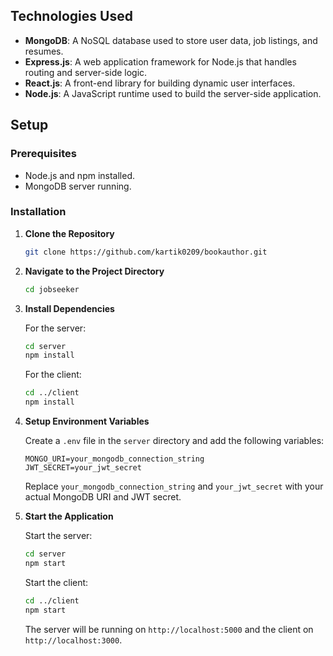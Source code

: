 ## Technologies Used

- **MongoDB**: A NoSQL database used to store user data, job listings, and resumes.
- **Express.js**: A web application framework for Node.js that handles routing and server-side logic.
- **React.js**: A front-end library for building dynamic user interfaces.
- **Node.js**: A JavaScript runtime used to build the server-side application.

## Setup

### Prerequisites
- Node.js and npm installed.
- MongoDB server running.

### Installation

1. **Clone the Repository**

   ```bash
   git clone https://github.com/kartik0209/bookauthor.git
   ```

2. **Navigate to the Project Directory**

   ```bash
   cd jobseeker
   ```

3. **Install Dependencies**

   For the server:
   ```bash
   cd server
   npm install
   ```

   For the client:
   ```bash
   cd ../client
   npm install
   ```

4. **Setup Environment Variables**

   Create a `.env` file in the `server` directory and add the following variables:

   ```env
   MONGO_URI=your_mongodb_connection_string
   JWT_SECRET=your_jwt_secret
   ```

   Replace `your_mongodb_connection_string` and `your_jwt_secret` with your actual MongoDB URI and JWT secret.

5. **Start the Application**

   Start the server:
   ```bash
   cd server
   npm start
   ```

   Start the client:
   ```bash
   cd ../client
   npm start
   ```

   The server will be running on `http://localhost:5000` and the client on `http://localhost:3000`.


